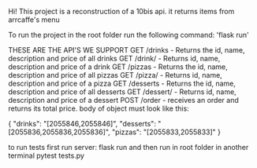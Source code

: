 Hi!
This project is a reconstruction of a 10bis api.
it returns items from arrcaffe's menu

To run the project in the root folder run the following command:
'flask run'

THESE ARE THE API'S WE SUPPORT
GET /drinks - Returns the id, name, description and price of all drinks
GET /drink/<id> - Returns id, name, description and price of a drink
GET /pizzas - Returns the id, name, description and price of all pizzas
GET /pizza/<id> - Returns id, name, description and price of a pizza
GET /desserts - Returns the id, name, description and price of all desserts
GET /dessert/<id> - Returns id, name, description and price of a dessert
POST /order - receives an order and returns its total price.
body of object must look like this:

{
    "drinks": "[2055846,2055846]",
    "desserts": "[2055836,2055836,2055836]",
    "pizzas": "[2055833,2055833]"
}


to run tests
first run server: flask run
and then run in root folder in another terminal
pytest tests.py
